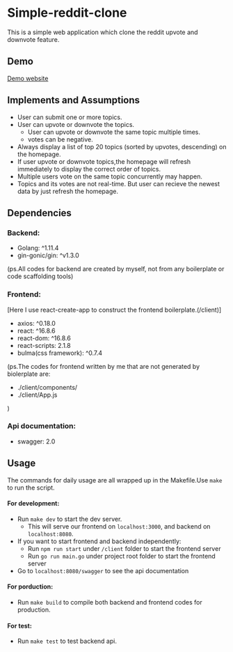 # Simple-reddit-clone
This is a simple web application which clone the reddit upvote and downvote feature.

## Demo
[Demo website]()

## Implements and Assumptions
* User can submit one or more topics.
* User can upvote or downvote the topics.
  * User can upvote or downvote the same topic multiple times.
  * votes can be negative.
*  Always display a list of top 20 topics (sorted by upvotes, descending) on the homepage.
  * If user upvote or downvote topics,the homepage will refresh immediately to display the correct order of topics.
* Multiple users vote on the same topic concurrently may happen.
* Topics and its votes are not real-time. But user can recieve the newest data by just refresh the homepage. 
## Dependencies
### Backend:



* Golang: ^1.11.4
* gin-gonic/gin: ^v1.3.0

(ps.All codes for backend are created by myself, not from any boilerplate or code scaffolding tools)


### Frontend:

[Here I use react-create-app to construct the frontend boilerplate.(/client)]
* axios: ^0.18.0
* react: ^16.8.6
* react-dom: ^16.8.6
* react-scripts: 2.1.8
* bulma(css framework): ^0.7.4

(ps.The codes for frontend written by me that are not generated by biolerplate are:
* ./client/components/
* ./client/App.js

)

### Api documentation:
* swagger: 2.0
## Usage

The commands for daily usage are all wrapped up in the Makefile.Use `make` to run the script.

#### For development:

* Run `make dev` to start the dev server.
  * This will serve our frontend on `localhost:3000`, and backend on `localhost:8080`.
* If you want to start frontend and backend independently:
  * Run `npm run start` under `/client` folder to start the frontend server
  * Run `go run main.go` under project root folder to start the frontend server
* Go to `localhost:8080/swagger` to see the api documentation

  


#### For porduction:

* Run `make build` to compile both backend and frontend codes for production.

#### For test:

* Run `make test` to test backend api.




